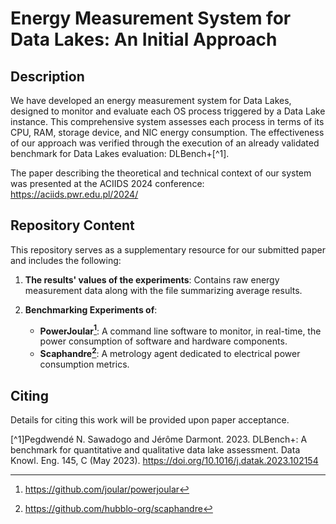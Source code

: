 # Energy Measurement System for Data Lakes: An Initial Approach


## Description
We have developed an energy measurement system for Data Lakes, designed to monitor and evaluate each OS process triggered by a Data Lake instance. This comprehensive system assesses each process in terms of its CPU, RAM, storage device, and NIC energy consumption. The effectiveness of our approach was verified through the execution of an already validated benchmark for Data Lakes evaluation: DLBench+[^1].

The paper describing the theoretical and technical context of our system was presented at the ACIIDS 2024 conference: https://aciids.pwr.edu.pl/2024/

## Repository Content

This repository serves as a supplementary resource for our submitted paper and includes the following:

1. **The results' values of the experiments**:  Contains raw energy measurement data along with the file summarizing average results.

2. **Benchmarking Experiments of**:
    - **PowerJoular[^2]**: A command line software to monitor, in real-time, the power consumption of software and hardware components.
    - **Scaphandre[^3]**: A metrology agent dedicated to electrical power consumption metrics.

## Citing
Details for citing this work will be provided upon paper acceptance.

[^1]Pegdwendé N. Sawadogo and Jérôme Darmont. 2023. DLBench+: A benchmark for quantitative and qualitative data lake assessment. Data Knowl. Eng. 145, C (May 2023). https://doi.org/10.1016/j.datak.2023.102154
[^2]: https://github.com/joular/powerjoular
[^3]: https://github.com/hubblo-org/scaphandre
